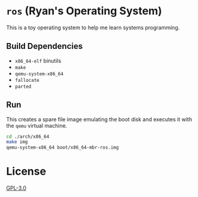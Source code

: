 # `ros` (Ryan's Operating System)

This is a toy operating system to help me learn systems programming.

## Build Dependencies

- `x86_64-elf` binutils
- `make`
- `qemu-system-x86_64`
- `fallocate`
- `parted`

## Run

This creates a spare file image emulating the boot disk and executes it with the `qemu` virtual machine.

```bash
cd ./arch/x86_64
make img
qemu-system-x86_64 boot/x86_64-mbr-ros.img
```

# License

[GPL-3.0](./LICENSE)
